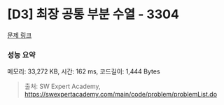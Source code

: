 # [D3] 최장 공통 부분 수열 - 3304 

[문제 링크](https://swexpertacademy.com/main/code/problem/problemDetail.do?contestProbId=AWBOHEx66kIDFAWr) 

### 성능 요약

메모리: 33,272 KB, 시간: 162 ms, 코드길이: 1,444 Bytes



> 출처: SW Expert Academy, https://swexpertacademy.com/main/code/problem/problemList.do